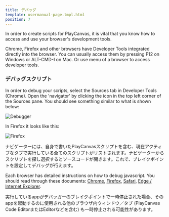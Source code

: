 ```yaml
---
title: デバッグ
template: usermanual-page.tmpl.html
position: 7
---
```


In order to create scripts for PlayCanvas, it is vital that you know how to access and use your browser's development tools.

Chrome, Firefox and other browsers have Developer Tools integrated directly into the browser. You can usually access them by pressing F12 on Windows or ALT-CMD-I on Mac. Or use menu of a browser to access developer tools.

### デバッグスクリプト

In order to debug your scripts, select the Sources tab in Developer Tools (Chrome). Open the 'navigator' by clicking the icon in the top left corner of the Sources pane. You should see something similar to what is shown below:

![Debugger][1]

In Firefox it looks like this:

![Firefox][2]

ナビゲーターには、自身で書いたPlayCanvasスクリプトを含む、現在アクティブなタブで実行している全てのスクリプトがリストされます。ナビゲーターからスクリプトを探し選択するとソースコードが開きます。これで、ブレイクポイントを設定してデバッグが行えます。

Each browser has detailed instructions on how to debug javascript. You should read through these documents: [Chrome][3], [Firefox][4], [Safari][5], [Edge / Internet Explorer][6].

<div class="alert alert-info">
実行しているappがデバッガーのブレイクポイントで一時停止された場合、そのappを起動するのに使用される他のブラウザ内ウィンドウ／タブ (PlayCanvas Code EditorまたはEditorなどを含む) も一時停止される可能性があります。
</div>

[1]: /images/user-manual/scripting/debugger-chrome.jpg
[2]: /images/user-manual/scripting/debugger-firefox.jpg
[3]: https://developer.chrome.com/devtools/docs/javascript-debugging
[4]: https://developer.mozilla.org/en-US/docs/Tools/Debugger
[5]: https://developer.apple.com/library/mac/documentation/AppleApplications/Conceptual/Safari_Developer_Guide/Debugger/Debugger.html#//apple_ref/doc/uid/TP40007874-CH5-SW1
[6]: https://developer.microsoft.com/en-us/microsoft-edge/platform/documentation/f12-devtools-guide/debugger/

